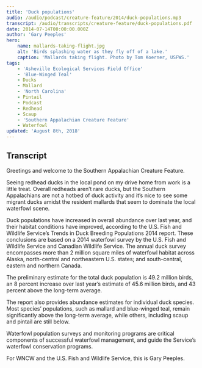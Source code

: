 ```yaml
---
title: 'Duck populations'
audio: /audio/podcast/creature-feature/2014/duck-populations.mp3
transcript: /audio/transcripts/creature-feature/duck-populations.pdf
date: 2014-07-14T00:00:00.000Z
author: 'Gary Peeples'
hero:
    name: mallards-taking-flight.jpg
    alt: 'Birds splashing water as they fly off of a lake.'
    caption: 'Mallards taking flight. Photo by Tom Koerner, USFWS.'
tags:
    - 'Asheville Ecological Services Field Office'
    - 'Blue-Winged Teal'
    - Ducks
    - Mallard
    - 'North Carolina'
    - Pintail
    - Podcast
    - Redhead
    - Scaup
    - 'Southern Appalachian Creature Feature'
    - Waterfowl
updated: 'August 8th, 2018'
---
```


## Transcript

Greetings and welcome to the Southern Appalachian Creature Feature.

Seeing redhead ducks in the local pond on my drive home from work is a little treat. Overall redheads aren’t rare ducks, but the Southern Appalachians are not a hotbed of duck activity and it’s nice to see some migrant ducks amidst the resident mallards that seem to dominate the local waterfowl scene.

Duck populations have increased in overall abundance over last year, and their habitat conditions have improved, according to the U.S. Fish and Wildlife Service’s Trends in Duck Breeding Populations 2014 report. These conclusions are based on a 2014 waterfowl survey by the U.S. Fish and Wildlife Service and Canadian Wildlife Service. The annual duck survey encompasses more than 2 million square miles of waterfowl habitat across Alaska, north-central and northeastern U.S. states; and south-central, eastern and northern Canada.

The preliminary estimate for the total duck population is 49.2 million birds, an 8 percent increase over last year’s estimate of 45.6 million birds, and 43 percent above the long-term average.

The report also provides abundance estimates for individual duck species. Most species’ populations, such as mallard and blue-winged teal, remain significantly above the long-term average, while others, including scaup and pintail are still below.

Waterfowl population surveys and monitoring programs are critical components of successful waterfowl management, and guide the Service’s waterfowl conservation programs.

For WNCW and the U.S. Fish and Wildlife Service, this is Gary Peeples.